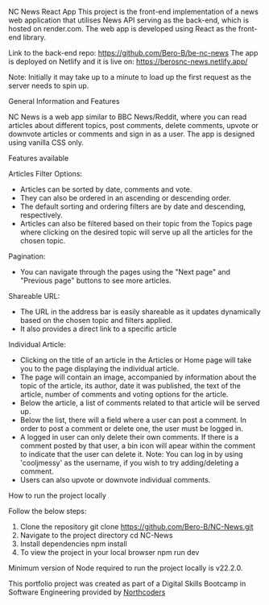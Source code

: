 NC News React App
This project is the front-end implementation of a news web application that utilises News API serving as the back-end, which is hosted on render.com. 
The web app is developed using React as the front-end library.

Link to the back-end repo: https://github.com/Bero-B/be-nc-news
The app is deployed on Netlify and it is live on: https://berosnc-news.netlify.app/

Note: Initially it may take up to a minute to load up the first request as the server needs to spin up.

General Information and Features

NC News is a web app similar to BBC News/Reddit, where you can read articles about different topics, post comments, delete comments, upvote or downvote articles or comments and sign in as a user. The app is designed using vanilla CSS only.

Features available

Articles Filter Options:
- Articles can be sorted by date, comments and vote. 
- They can also be ordered in an ascending or descending order. 
- The default sorting and ordering filters are by date and descending, respectively.
- Articles can also be filtered based on their topic from the Topics page where clicking on the desired topic will serve up all the articles for the chosen topic.

Pagination:
- You can navigate through the pages using the "Next page" and "Previous page" buttons to see more articles.

Shareable URL:
- The URL in the address bar is easily shareable as it updates dynamically based on the chosen topic and filters applied.
- It also provides a direct link to a specific article

Individual Article:
- Clicking on the title of an article in the Articles or Home page will take you to the page displaying the individual article.
- The page will contain an image, accompanied by information about the topic of the article, its author, date it was published, the text of the article, number of comments and voting options for the article.
- Below the article, a list of comments related to that article will be served up. 
- Below the list, there will a field where a user can post a comment. In order to post a comment or delete one, the user must be logged in. 
- A logged in user can only delete their own comments. If there is a comment posted by that user, a bin icon will apear within the comment to indicate that the user can delete it. Note: You can log in by using 'cooljmessy' as the username, if you wish to try adding/deleting a comment.
- Users can also upvote or downvote individual comments.

How to run the project locally

Follow the below steps:

1. Clone the repository
    git clone https://github.com/Bero-B/NC-News.git
2. Navigate to the project directory
    cd NC-News
3. Install dependencies
    npm install
4. To view the project in your local browser
    npm run dev

Minimum version of Node required to run the project locally is v22.2.0.


This portfolio project was created as part of a Digital Skills Bootcamp in Software Engineering provided by [Northcoders](https://northcoders.com/)


